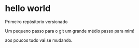 # hello world
 Primeiro repósitorio versionado 

 Um pequeno passo para o git um grande médio passo para mim!
 
 aos poucos tudo vai se mudando.
